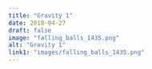 ```yaml
---
title: "Gravity 1"
date: 2018-04-27
draft: false
image: "falling_balls_1435.png"
alt: "Gravity 1"
link1: "images/falling_balls_1435.png"
---
```


